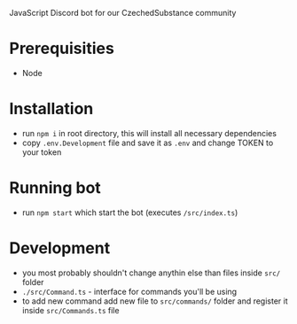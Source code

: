 JavaScript Discord bot for our CzechedSubstance community

# Prerequisities
- Node

# Installation
- run `npm i` in root directory, this will install all necessary dependencies
- copy `.env.Development` file and save it as `.env` and change TOKEN to your token

# Running bot
- run `npm start` which start the bot (executes `/src/index.ts`)

# Development
- you most probably shouldn't change anythin else than files inside `src/` folder
- `./src/Command.ts` - interface for commands you'll be using
- to add new command add new file to `src/commands/` folder and register it inside `src/Commands.ts` file
